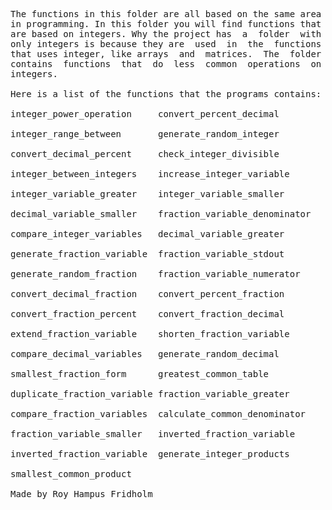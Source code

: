 
<pre>
The functions in this folder are all based on the same area
in programming. In this folder you will find functions that
are based on integers. Why the project has  a  folder  with
only integers is because they are  used  in  the  functions
that uses integer, like arrays  and  matrices.  The  folder
contains  functions  that  do  less  common  operations  on
integers.

Here is a list of the functions that the programs contains:

integer_power_operation     convert_percent_decimal

integer_range_between       generate_random_integer

convert_decimal_percent     check_integer_divisible

integer_between_integers    increase_integer_variable

integer_variable_greater    integer_variable_smaller

decimal_variable_smaller    fraction_variable_denominator

compare_integer_variables   decimal_variable_greater

generate_fraction_variable  fraction_variable_stdout

generate_random_fraction    fraction_variable_numerator

convert_decimal_fraction    convert_percent_fraction

convert_fraction_percent    convert_fraction_decimal

extend_fraction_variable    shorten_fraction_variable

compare_decimal_variables   generate_random_decimal

smallest_fraction_form      greatest_common_table

duplicate_fraction_variable fraction_variable_greater

compare_fraction_variables  calculate_common_denominator

fraction_variable_smaller   inverted_fraction_variable

inverted_fraction_variable  generate_integer_products

smallest_common_product

Made by Roy Hampus Fridholm
</pre>
